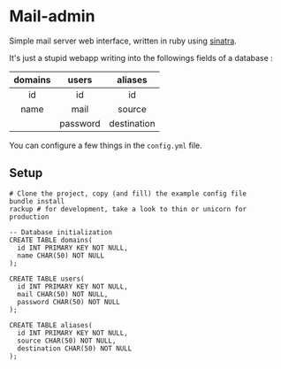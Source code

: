 # Mail-admin

Simple mail server web interface, written in ruby using
[sinatra](http://www.sinatrarb.com/).

It's just a stupid webapp writing into the followings fields of a database :

| domains    | users      |  aliases    |
|:----------:|:----------:|:-----------:|
| id         | id         | id          |
| name       | mail       | source      |
|            | password   | destination |

You can configure a few things in the `config.yml` file.

## Setup

```
# Clone the project, copy (and fill) the example config file
bundle install
rackup # for development, take a look to thin or unicorn for production
```

```
-- Database initialization
CREATE TABLE domains(
  id INT PRIMARY KEY NOT NULL,
  name CHAR(50) NOT NULL
);

CREATE TABLE users(
  id INT PRIMARY KEY NOT NULL,
  mail CHAR(50) NOT NULL,
  password CHAR(50) NOT NULL
);

CREATE TABLE aliases(
  id INT PRIMARY KEY NOT NULL,
  source CHAR(50) NOT NULL,
  destination CHAR(50) NOT NULL
);
```

